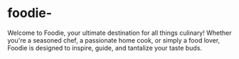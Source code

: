 # foodie-
Welcome to Foodie, your ultimate destination for all things culinary! Whether you're a seasoned chef, a passionate home cook, or simply a food lover, Foodie is designed to inspire, guide, and tantalize your taste buds. 
